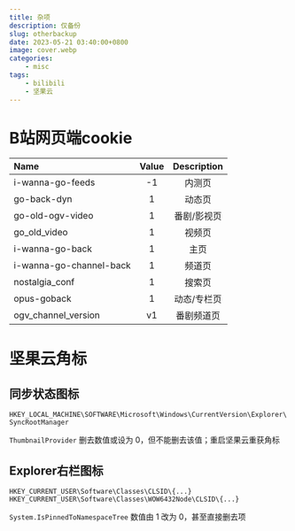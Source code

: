 ```yaml
---
title: 杂项
description: 仅备份
slug: otherbackup
date: 2023-05-21 03:40:00+0800
image: cover.webp
categories:
    - misc
tags:
    - bilibili
    - 坚果云
---
```

# B站网页端cookie

| Name                    | Value | Description |
| :---------------------- | :---: | :---------: |
| i-wanna-go-feeds        |  -1   |   内测页    |
| go-back-dyn             |   1   |   动态页    |
| go-old-ogv-video        |   1   | 番剧/影视页 |
| go_old_video            |   1   |   视频页    |
| i-wanna-go-back         |   1   |    主页     |
| i-wanna-go-channel-back |   1   |   频道页    |
| nostalgia_conf          |   1   |   搜索页    |
| opus-goback             |   1   | 动态/专栏页 |
| ogv_channel_version     |  v1   | 番剧频道页  |

 

# 坚果云角标

## 同步状态图标

`HKEY_LOCAL_MACHINE\SOFTWARE\Microsoft\Windows\CurrentVersion\Explorer\SyncRootManager` 

`ThumbnailProvider` 删去数值或设为 $0$，但不能删去该值；重启坚果云重获角标

## Explorer右栏图标

`HKEY_CURRENT_USER\Software\Classes\CLSID\{...}`
`HKEY_CURRENT_USER\Software\Classes\WOW6432Node\CLSID\{...}` 

`System.IsPinnedToNamespaceTree` 数值由 $1$ 改为 $0$，甚至直接删去项
